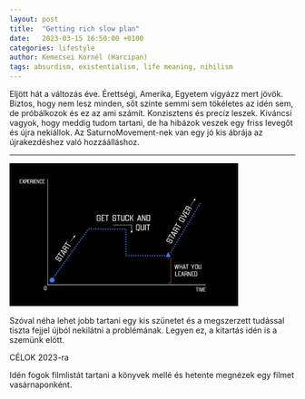 ```yaml
---
layout: post
title:  "Getting rich slow plan"
date:   2023-03-15 16:50:00 +0100
categories: lifestyle
author: Kemecsei Kornél (Harcipan)
tags: absurdism, existentialism, life meaning, nihilism
---
```


Eljött hát a változás éve. Érettségi, Amerika, Egyetem vigyázz mert jövök. Biztos, hogy nem lesz minden, sőt szinte semmi sem tökéletes az idén sem, de próbálkozok és ez az ami számít. Konzisztens és precíz leszek. Kiváncsi vagyok, hogy meddig tudom tartani, de ha hibázok veszek egy friss levegőt és újra nekiállok. Az SaturnoMovement-nek van egy jó kis ábrája az újrakezdéshez való hozzáálláshoz.

<hr>
<img src="/assets/images/posts/startingoversm-edited.jpg" alt="hbp1" style="max-width:80%;">

Szóval néha lehet jobb tartani egy kis szünetet és a megszerzett tudással tiszta fejjel újból nekilátni a problémának. Legyen ez, a kitartás idén is a szemünk elött.

CÉLOK 2023-ra

Idén fogok filmlistát tartani a könyvek mellé és hetente megnézek egy filmet vasárnaponként.